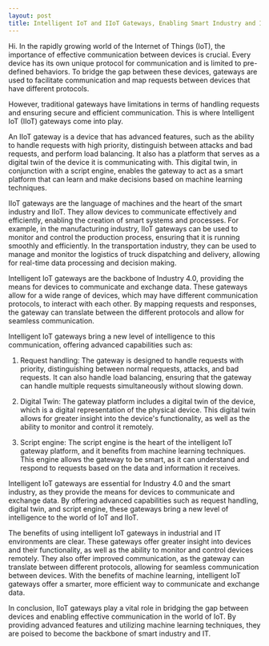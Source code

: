 ```yaml
---
layout: post
title: Intelligent IoT and IIoT Gateways, Enabling Smart Industry and IT
---
```


Hi. In the rapidly growing world of the Internet of Things (IoT), the importance of effective communication between devices is crucial. Every device has its own unique protocol for communication and is limited to pre-defined behaviors. To bridge the gap between these devices, gateways are used to facilitate communication and map requests between devices that have different protocols.

However, traditional gateways have limitations in terms of handling requests and ensuring secure and efficient communication. This is where Intelligent IoT (IIoT) gateways come into play.

An IIoT gateway is a device that has advanced features, such as the ability to handle requests with high priority, distinguish between attacks and bad requests, and perform load balancing. It also has a platform that serves as a digital twin of the device it is communicating with. This digital twin, in conjunction with a script engine, enables the gateway to act as a smart platform that can learn and make decisions based on machine learning techniques.

IIoT gateways are the language of machines and the heart of the smart industry and IIoT. They allow devices to communicate effectively and efficiently, enabling the creation of smart systems and processes. For example, in the manufacturing industry, IIoT gateways can be used to monitor and control the production process, ensuring that it is running smoothly and efficiently. In the transportation industry, they can be used to manage and monitor the logistics of truck dispatching and delivery, allowing for real-time data processing and decision making.

Intelligent IoT gateways are the backbone of Industry 4.0, providing the means for devices to communicate and exchange data. These gateways allow for a wide range of devices, which may have different communication protocols, to interact with each other. By mapping requests and responses, the gateway can translate between the different protocols and allow for seamless communication.

Intelligent IoT gateways bring a new level of intelligence to this communication, offering advanced capabilities such as:

1. Request handling: The gateway is designed to handle requests with priority, distinguishing between normal requests, attacks, and bad requests. It can also handle load balancing, ensuring that the gateway can handle multiple requests simultaneously without slowing down.

2. Digital Twin: The gateway platform includes a digital twin of the device, which is a digital representation of the physical device. This digital twin allows for greater insight into the device's functionality, as well as the ability to monitor and control it remotely.

3. Script engine: The script engine is the heart of the intelligent IoT gateway platform, and it benefits from machine learning techniques. This engine allows the gateway to be smart, as it can understand and respond to requests based on the data and information it receives.

Intelligent IoT gateways are essential for Industry 4.0 and the smart industry, as they provide the means for devices to communicate and exchange data. By offering advanced capabilities such as request handling, digital twin, and script engine, these gateways bring a new level of intelligence to the world of IoT and IIoT.

The benefits of using intelligent IoT gateways in industrial and IT environments are clear. These gateways offer greater insight into devices and their functionality, as well as the ability to monitor and control devices remotely. They also offer improved communication, as the gateway can translate between different protocols, allowing for seamless communication between devices. With the benefits of machine learning, intelligent IoT gateways offer a smarter, more efficient way to communicate and exchange data.

In conclusion, IIoT gateways play a vital role in bridging the gap between devices and enabling effective communication in the world of IoT. By providing advanced features and utilizing machine learning techniques, they are poised to become the backbone of smart industry and IT.
